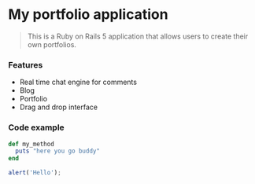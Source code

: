 # My portfolio application

> This is a Ruby on Rails 5 application that allows users to create their own portfolios.

### Features

- Real time chat engine for comments
- Blog
- Portfolio
- Drag and drop interface

### Code example

```ruby
def my_method
  puts "here you go buddy"
end
```

```javascript
alert('Hello');
```
